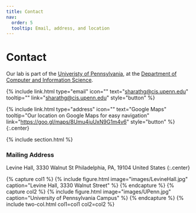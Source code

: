 ```yaml
---
title: Contact
nav:
  order: 5
  tooltip: Email, address, and location
---
```


# <i class="fas fa-envelope"></i>Contact

Our lab is part of the [Univeristy of Pennsylvania](https://www.upenn.edu), at the [Department of Computer and Information Science](https://www.cis.upenn.edu).

{%
  include link.html
  type="email"
  icon=""
  text="sharathg@cis.upenn.edu"
  tooltip=""
  link="sharathg@cis.upenn.edu"
  style="button"
%}
<!-- {%
  include link.html
  type="phone"
  icon=""
  text="(555) 867-5309"
  tooltip=""
  link="+1-555-867-5309"
  style="button"
%} -->
{%
  include link.html
  type="address"
  icon=""
  text="Google Maps"
  tooltip="Our location on Google Maps for easy navigation"
  link="https://goo.gl/maps/8Umu4juUxN9G1m4v6"
  style="button"
%}
{:.center}

{% include section.html %}

### <i class="fas fa-mail-bulk"></i>Mailing Address

Levine Hall, 3330 Walnut St
Philadelphia, PA, 19104
United States
{:.center}

{% capture col1 %}
{%
  include figure.html
  image="images/LevineHall.jpg"
  caption="Levine Hall, 3330 Walnut Street"
%}
{% endcapture %}
{% capture col2 %}
{%
  include figure.html
  image="images/UPenn.jpg"
  caption="University of Pennsylvania Campus"
%}
{% endcapture %}
{% include two-col.html col1=col1 col2=col2 %}
